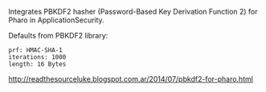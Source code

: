 Integrates PBKDF2 hasher (Password-Based Key Derivation Function 2) for Pharo in ApplicationSecurity.

Defaults from PBKDF2 library:

    prf: HMAC-SHA-1
    iterations: 1000
    length: 16 Bytes


http://readthesourceluke.blogspot.com.ar/2014/07/pbkdf2-for-pharo.html
